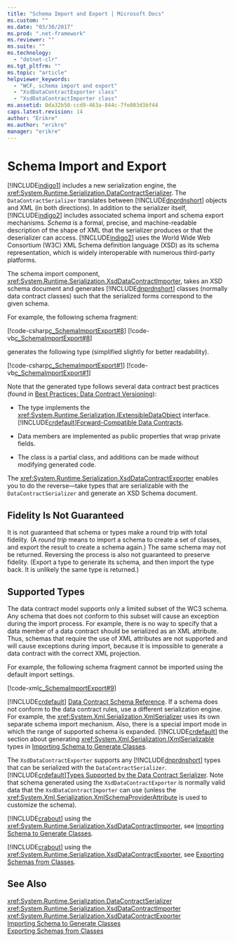 ```yaml
---
title: "Schema Import and Export | Microsoft Docs"
ms.custom: ""
ms.date: "03/30/2017"
ms.prod: ".net-framework"
ms.reviewer: ""
ms.suite: ""
ms.technology: 
  - "dotnet-clr"
ms.tgt_pltfrm: ""
ms.topic: "article"
helpviewer_keywords: 
  - "WCF, schema import and export"
  - "XsdDataContractExporter class"
  - "XsdDataContractImporter class"
ms.assetid: 0da32b50-ccd9-463a-844c-7fe803d3bf44
caps.latest.revision: 14
author: "Erikre"
ms.author: "erikre"
manager: "erikre"
---
```

# Schema Import and Export
[!INCLUDE[indigo1](../../../../includes/indigo1-md.md)] includes a new serialization engine, the <xref:System.Runtime.Serialization.DataContractSerializer>. The `DataContractSerializer` translates between [!INCLUDE[dnprdnshort](../../../../includes/dnprdnshort-md.md)] objects and XML (in both directions). In addition to the serializer itself, [!INCLUDE[indigo2](../../../../includes/indigo2-md.md)] includes associated schema import and schema export mechanisms. *Schema* is a formal, precise, and machine-readable description of the shape of XML that the serializer produces or that the deserializer can access. [!INCLUDE[indigo2](../../../../includes/indigo2-md.md)] uses the World Wide Web Consortium (W3C) XML Schema definition language (XSD) as its schema representation, which is widely interoperable with numerous third-party platforms.  
  
 The schema import component, <xref:System.Runtime.Serialization.XsdDataContractImporter>, takes an XSD schema document and generates [!INCLUDE[dnprdnshort](../../../../includes/dnprdnshort-md.md)] classes (normally data contract classes) such that the serialized forms correspond to the given schema.  
  
 For example, the following schema fragment:  
  
 [!code-csharp[c_SchemaImportExport#8](../../../../samples/snippets/csharp/VS_Snippets_CFX/c_schemaimportexport/cs/source.cs#8)]
 [!code-vb[c_SchemaImportExport#8](../../../../samples/snippets/visualbasic/VS_Snippets_CFX/c_schemaimportexport/vb/source.vb#8)]  
  
 generates the following type (simplified slightly for better readability).  
  
 [!code-csharp[c_SchemaImportExport#1](../../../../samples/snippets/csharp/VS_Snippets_CFX/c_schemaimportexport/cs/source.cs#1)]
 [!code-vb[c_SchemaImportExport#1](../../../../samples/snippets/visualbasic/VS_Snippets_CFX/c_schemaimportexport/vb/source.vb#1)]  
  
 Note that the generated type follows several data contract best practices (found in [Best Practices: Data Contract Versioning](../../../../docs/framework/wcf/best-practices-data-contract-versioning.md)):  
  
-   The type implements the <xref:System.Runtime.Serialization.IExtensibleDataObject> interface. [!INCLUDE[crdefault](../../../../includes/crdefault-md.md)][Forward-Compatible Data Contracts](../../../../docs/framework/wcf/feature-details/forward-compatible-data-contracts.md).  
  
-   Data members are implemented as public properties that wrap private fields.  
  
-   The class is a partial class, and additions can be made without modifying generated code.  
  
 The <xref:System.Runtime.Serialization.XsdDataContractExporter> enables you to do the reverse—take types that are serializable with the `DataContractSerializer` and generate an XSD Schema document.  
  
## Fidelity Is Not Guaranteed  
 It is not guaranteed that schema or types make a round trip with total fidelity. (A *round trip* means to import a schema to create a set of classes, and export the result to create a schema again.) The same schema may not be returned. Reversing the process is also not guaranteed to preserve fidelity. (Export a type to generate its schema, and then import the type back. It is unlikely the same type is returned.)  
  
## Supported Types  
 The data contract model supports only a limited subset of the WC3 schema. Any schema that does not conform to this subset will cause an exception during the import process. For example, there is no way to specify that a data member of a data contract should be serialized as an XML attribute. Thus, schemas that require the use of XML attributes are not supported and will cause exceptions during import, because it is impossible to generate a data contract with the correct XML projection.  
  
 For example, the following schema fragment cannot be imported using the default import settings.  
  
 [!code-xml[c_SchemaImportExport#9](../../../../samples/snippets/csharp/VS_Snippets_CFX/c_schemaimportexport/common/source.config#9)]   
  
 [!INCLUDE[crdefault](../../../../includes/crdefault-md.md)] [Data Contract Schema Reference](../../../../docs/framework/wcf/feature-details/data-contract-schema-reference.md). If a schema does not conform to the data contract rules, use a different serialization engine. For example, the <xref:System.Xml.Serialization.XmlSerializer> uses its own separate schema import mechanism. Also, there is a special import mode in which the range of supported schema is expanded. [!INCLUDE[crdefault](../../../../includes/crdefault-md.md)] the section about generating <xref:System.Xml.Serialization.IXmlSerializable> types in [Importing Schema to Generate Classes](../../../../docs/framework/wcf/feature-details/importing-schema-to-generate-classes.md).  
  
 The `XsdDataContractExporter` supports any [!INCLUDE[dnprdnshort](../../../../includes/dnprdnshort-md.md)] types that can be serialized with the `DataContractSerializer`. [!INCLUDE[crdefault](../../../../includes/crdefault-md.md)][Types Supported by the Data Contract Serializer](../../../../docs/framework/wcf/feature-details/types-supported-by-the-data-contract-serializer.md). Note that schema generated using the `XsdDataContractExporter` is normally valid data that the `XsdDataContractImporter` can use (unless the <xref:System.Xml.Serialization.XmlSchemaProviderAttribute> is used to customize the schema).  
  
 [!INCLUDE[crabout](../../../../includes/crabout-md.md)] using the <xref:System.Runtime.Serialization.XsdDataContractImporter>, see [Importing Schema to Generate Classes](../../../../docs/framework/wcf/feature-details/importing-schema-to-generate-classes.md).  
  
 [!INCLUDE[crabout](../../../../includes/crabout-md.md)] using the <xref:System.Runtime.Serialization.XsdDataContractExporter>, see [Exporting Schemas from Classes](../../../../docs/framework/wcf/feature-details/exporting-schemas-from-classes.md).  
  
## See Also  
 <xref:System.Runtime.Serialization.DataContractSerializer>   
 <xref:System.Runtime.Serialization.XsdDataContractImporter>   
 <xref:System.Runtime.Serialization.XsdDataContractExporter>   
 [Importing Schema to Generate Classes](../../../../docs/framework/wcf/feature-details/importing-schema-to-generate-classes.md)   
 [Exporting Schemas from Classes](../../../../docs/framework/wcf/feature-details/exporting-schemas-from-classes.md)